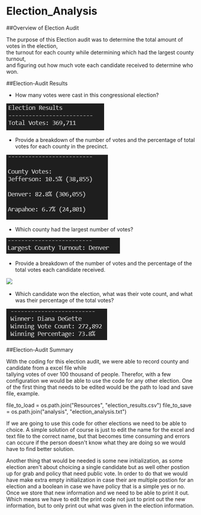 # Election_Analysis

##Overview of Election Audit

The purpose of this Election audit was to determine the total amount of votes in the election,  
the turnout for each county while determining which had the largest county turnout,  
and figuring out how much vote each candidate received to determine who won.

##Election-Audit Results

- How many votes were cast in this congressional election?

![](https://github.com/Kevin-C3923/Election_Analysis/blob/main/Resources/total_votes.jpg)

- Provide a breakdown of the number of votes and the percentage of total votes for each county in the precinct.

![](https://github.com/Kevin-C3923/Election_Analysis/blob/main/Resources/county_votes.jpg)

- Which county had the largest number of votes?

![](https://github.com/Kevin-C3923/Election_Analysis/blob/main/Resources/largest_county_votes.jpg)

- Provide a breakdown of the number of votes and the percentage of the total votes each candidate received.

![](https://github.com/Kevin-C3923/Election_Analysis/blob/main/Resources/candidate_votes.jpg)

- Which candidate won the election, what was their vote count, and what was their percentage of the total votes?

![](https://github.com/Kevin-C3923/Election_Analysis/blob/main/Resources/winning_candidate.jpg)

##Election-Audit Summary

With the coding for this election audit, we were able to record county and candidate from a excel file while  
tallying votes of over 100 thousand of people. Therefor, with a few configuration we would be able to use 
the code for any other election. One of the first thing that needs to be edited would be the path to load 
and save file, example.

file_to_load = os.path.join("Resources", "election_results.csv")
file_to_save = os.path.join("analysis", "election_analysis.txt")

If we are going to use this code for other elections we need to be able to choice. A simple solution of course 
is just to edit the name for the excel and text file to the correct name, but that becomes time consuming and 
errors can occure if the person doesn't know what they are doing so we would have to find better solution.

Another thing that would be needed is some new initialization, as some election aren't about choicing a single candidate 
but as well other postion up for grab and policy that need public vote. In order to do that we would have make extra empty 
initialization in case their are multiple postion for an election and a boolean in case we have policy that is a simple yes or no. 
Once we store that new information and we need to be able to print it out. Which means we have to edit the print code not just to 
print out the new information, but to only print out what was given in the election information.


